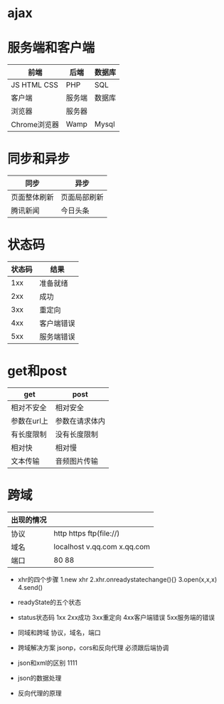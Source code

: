 # ajax

# 服务端和客户端

|前端|后端|数据库|
|-|-|-|
|JS HTML CSS|PHP|SQL|
|客户端|服务端|数据库|
|浏览器|服务器||
|Chrome浏览器|Wamp|Mysql|


# 同步和异步

|同步|异步|
|-|-|
|页面整体刷新|页面局部刷新|
|腾讯新闻|今日头条|

# 状态码

|状态码|结果|
|-|-|
|1xx|准备就绪|
|2xx|成功|
|3xx|重定向|
|4xx|客户端错误|
|5xx|服务端错误|

# get和post

|get|post|
|-|-|
|相对不安全|相对安全|
|参数在url上|参数在请求体内|
|有长度限制|没有长度限制|
|相对快|相对慢|
|文本传输|音频图片传输|

# 跨域

|出现的情况||
|-|-|
|协议|http  https  ftp(file://)|
|域名|localhost v.qq.com  x.qq.com|
|端口|80 88|


- xhr的四个步骤  1.new xhr 2.xhr.onreadystatechange(){} 3.open(x,x,x) 4.send()

- readyState的五个状态

- status状态码  1xx 2xx成功 3xx重定向 4xx客户端错误 5xx服务端的错误

- 同域和跨域  协议，域名，端口

- 跨域解决方案 jsonp，cors和反向代理  必须跟后端协调

- json和xml的区别   <id>1111</id>

- json的数据处理

- 反向代理的原理